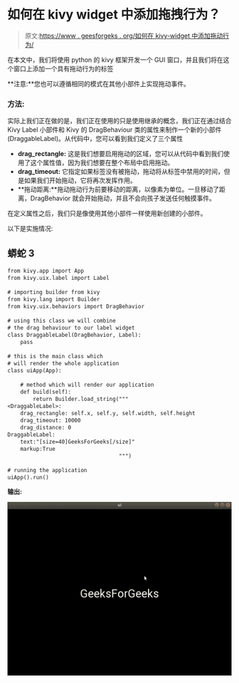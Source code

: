 # 如何在 kivy widget 中添加拖拽行为？

> 原文:[https://www . geesforgeks . org/如何在 kivy-widget 中添加拖动行为/](https://www.geeksforgeeks.org/how-to-add-drag-behavior-in-kivy-widget/)

在本文中，我们将使用 python 的 kivy 框架开发一个 GUI 窗口，并且我们将在这个窗口上添加一个具有拖动行为的标签

**注意:**您也可以遵循相同的模式在其他小部件上实现拖动事件。

### 方法:

实际上我们正在做的是，我们正在使用的只是使用继承的概念，我们正在通过结合 Kivy Label 小部件和 Kivy 的 DragBehaviour 类的属性来制作一个新的小部件(DraggableLabel)。从代码中，您可以看到我们定义了三个属性

*   **drag_rectangle:** 这是我们想要启用拖动的区域，您可以从代码中看到我们使用了这个属性值，因为我们想要在整个布局中启用拖动。
*   **drag_timeout:** 它指定如果标签没有被拖动，拖动将从标签中禁用的时间，但是如果我们开始拖动，它将再次发挥作用。
*   **拖动距离:**拖动拖动行为前要移动的距离，以像素为单位。一旦移动了距离，DragBehavior 就会开始拖动，并且不会向孩子发送任何触摸事件。

在定义属性之后，我们只是像使用其他小部件一样使用新创建的小部件。

以下是实施情况:

## 蟒蛇 3

```
from kivy.app import App
from kivy.uix.label import Label

# importing builder from kivy
from kivy.lang import Builder
from kivy.uix.behaviors import DragBehavior

# using this class we will combine
# the drag behaviour to our label widget
class DraggableLabel(DragBehavior, Label):
    pass

# this is the main class which
# will render the whole application
class uiApp(App):

    # method which will render our application
    def build(self):
        return Builder.load_string("""
<DraggableLabel>:
    drag_rectangle: self.x, self.y, self.width, self.height
    drag_timeout: 10000
    drag_distance: 0
DraggableLabel:
    text:"[size=40]GeeksForGeeks[/size]"
    markup:True
                                   """)

# running the application
uiApp().run()
```

**输出:**

![](img/80d47fbfc23abbd9af4e7e8e62295978.png)